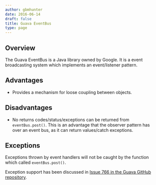 ```yaml
---
author: gbmhunter
date: 2016-06-14
draft: false
title: Guava EventBus
type: page
---
```


## Overview

The Guava EventBus is a Java library owned by Google. It is a event broadcasting system which implements an event/listener pattern.

## Advantages

* Provides a mechanism for loose coupling between objects.

## Disadvantages

* No returns codes/status/exceptions can be returned from `eventBus.post()`. This is an advantage that the observer pattern has over an event bus, as it can return values/catch exceptions.

## Exceptions

Exceptions thrown by event handlers will not be caught by the function which called `eventBus.post()`.

Exception support has been discussed in [Issue 766 in the Guava GitHub repository](https://github.com/google/guava/issues/766).
